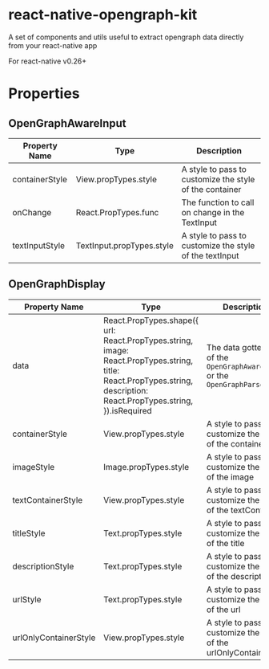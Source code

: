 # react-native-opengraph-kit
A set of components and utils useful to extract opengraph data directly from your react-native app

For react-native v0.26+

# Properties

## OpenGraphAwareInput

Property Name | Type | Description
--- | --- | ---
containerStyle | View.propTypes.style | A style to pass to customize the style of the container
onChange | React.PropTypes.func | The function to call on change in the TextInput
textInputStyle | TextInput.propTypes.style | A style to pass to customize the style of the textInput

## OpenGraphDisplay

Property Name | Type | Description
--- | --- | ---
data | React.PropTypes.shape({ <br>    url: React.PropTypes.string, <br>    image: React.PropTypes.string,<br>    title: React.PropTypes.string,<br>    description: React.PropTypes.string,<br>}).isRequired | The data gotten out of the `OpenGraphAwareInput` or the `OpenGraphParser`
containerStyle | View.propTypes.style | A style to pass to customize the style of the container
imageStyle | Image.propTypes.style | A style to pass to customize the style of the image
textContainerStyle | View.propTypes.style | A style to pass to customize the style of the textContainer
titleStyle | Text.propTypes.style | A style to pass to customize the style of the title
descriptionStyle | Text.propTypes.style | A style to pass to customize the style of the description
urlStyle | Text.propTypes.style | A style to pass to customize the style of the url
urlOnlyContainerStyle | View.propTypes.style | A style to pass to customize the style of the urlOnlyContainer
